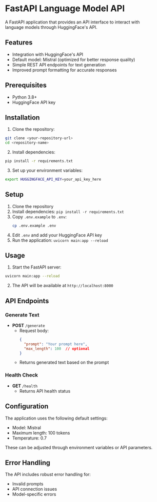 ﻿# FastAPI Language Model API

A FastAPI application that provides an API interface to interact with language models through HuggingFace's API.

## Features

- Integration with HuggingFace's API
- Default model: Mistral (optimized for better response quality)
- Simple REST API endpoints for text generation
- Improved prompt formatting for accurate responses

## Prerequisites

- Python 3.8+
- HuggingFace API key

## Installation

1. Clone the repository:
```bash
git clone <your-repository-url>
cd <repository-name>
```

2. Install dependencies:
```bash
pip install -r requirements.txt
```

3. Set up your environment variables:
```bash
export HUGGINGFACE_API_KEY=your_api_key_here
```

## Setup

1. Clone the repository
2. Install dependencies: `pip install -r requirements.txt`
3. Copy `.env.example` to `.env`:
   ```bash
   cp .env.example .env
   ```
4. Edit `.env` and add your HuggingFace API key
5. Run the application: `uvicorn main:app --reload`

## Usage

1. Start the FastAPI server:
```bash
uvicorn main:app --reload
```

2. The API will be available at `http://localhost:8000`

## API Endpoints

### Generate Text
- **POST** `/generate`
  - Request body:
    ```json
    {
      "prompt": "Your prompt here",
      "max_length": 100  // optional
    }
    ```
  - Returns generated text based on the prompt

### Health Check
- **GET** `/health`
  - Returns API health status

## Configuration

The application uses the following default settings:
- Model: Mistral
- Maximum length: 100 tokens
- Temperature: 0.7

These can be adjusted through environment variables or API parameters.

## Error Handling

The API includes robust error handling for:
- Invalid prompts
- API connection issues
- Model-specific errors

